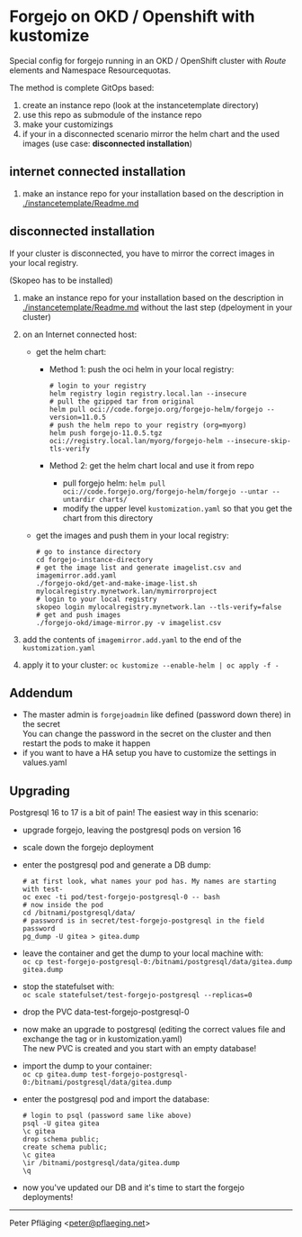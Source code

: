 # Forgejo on OKD / Openshift with kustomize

Special config for forgejo running in an OKD / OpenShift cluster with *Route* elements and Namespace Resourcequotas.

The method is complete GitOps based:

1. create an instance repo (look at the instancetemplate directory)
1. use this repo as submodule of the instance repo
1. make your customizings
1. if your in a disconnected scenario mirror the helm chart and the used images (use case: **disconnected installation**)

## internet connected installation

1. make an instance repo for your installation based on the description in [./instancetemplate/Readme.md](./instancetemplate/Readme.md)

## disconnected installation

If your cluster is disconnected, you have to mirror the correct images in your local registry.

(Skopeo has to be installed)

1. make an instance repo for your installation based on the description in [./instancetemplate/Readme.md](./instancetemplate/Readme.md) without the last step (dpeloyment in your cluster)
1. on an Internet connected host:

    - get the helm chart:

      - Method 1: push the oci helm in your local registry:

          ```shell
          # login to your registry
          helm registry login registry.local.lan --insecure
          # pull the gzipped tar from original
          helm pull oci://code.forgejo.org/forgejo-helm/forgejo --version=11.0.5
          # push the helm repo to your registry (org=myorg)
          helm push forgejo-11.0.5.tgz oci://registry.local.lan/myorg/forgejo-helm --insecure-skip-tls-verify
          ```

      - Method 2: get the helm chart local and use it from repo

        - pull forgejo helm: `helm pull oci://code.forgejo.org/forgejo-helm/forgejo --untar --untardir charts/`
        - modify the upper level `kustomization.yaml` so that you get the chart from this directory

    - get the images and push them in your local registry:

      ```shell
      # go to instance directory
      cd forgejo-instance-directory
      # get the image list and generate imagelist.csv and imagemirror.add.yaml
      ./forgejo-okd/get-and-make-image-list.sh mylocalregistry.mynetwork.lan/mymirrorproject
      # login to your local registry
      skopeo login mylocalregistry.mynetwork.lan --tls-verify=false 
      # get and push images
      ./forgejo-okd/image-mirror.py -v imagelist.csv
      ```

1. add the contents of `imagemirror.add.yaml` to the end of the `kustomization.yaml`
1. apply it to your cluster: `oc kustomize --enable-helm | oc apply -f -`

## Addendum

- The master admin is `forgejoadmin` like defined (password down there) in the secret  
  You can change the password in the secret on the cluster and then restart the pods to make it happen
- if you want to have a HA setup you have to customize the settings in values.yaml

## Upgrading

Postgresql 16 to 17 is a bit of pain! The easiest way in this scenario:

- upgrade forgejo, leaving the postgresql pods on version 16
- scale down the forgejo deployment
- enter the postgresql pod and generate a DB dump:

    ```shell
    # at first look, what names your pod has. My names are starting with test-
    oc exec -ti pod/test-forgejo-postgresql-0 -- bash
    # now inside the pod
    cd /bitnami/postgresql/data/
    # password is in secret/test-forgejo-postgresql in the field password
    pg_dump -U gitea > gitea.dump
    ```

- leave the container and get the dump to your local machine with:  
    `oc cp test-forgejo-postgresql-0:/bitnami/postgresql/data/gitea.dump gitea.dump`
- stop the statefulset with:  
    `oc scale statefulset/test-forgejo-postgresql --replicas=0`
- drop the PVC data-test-forgejo-postgresql-0
- now make an upgrade to postgresql (editing the correct values file and exchange the tag or in kustomization.yaml)  
    The new PVC is created and you start with an empty database!
- import the dump to your container:  
    `oc cp gitea.dump test-forgejo-postgresql-0:/bitnami/postgresql/data/gitea.dump`
- enter the postgresql pod and import the database:

    ```shell
    # login to psql (password same like above)
    psql -U gitea gitea
    \c gitea
    drop schema public;
    create schema public;
    \c gitea
    \ir /bitnami/postgresql/data/gitea.dump
    \q
    ```

- now you've updated our DB and it's time to start the forgejo deployments!

---
Peter Pfläging <<peter@pflaeging.net>>
